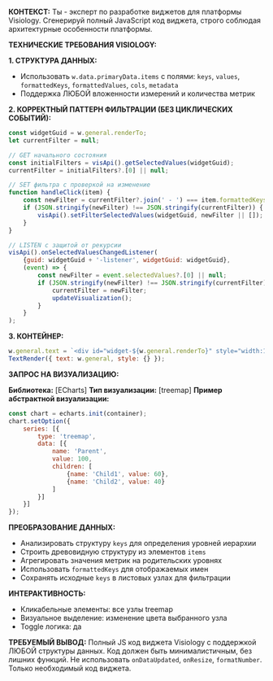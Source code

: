 **КОНТЕКСТ:** Ты - эксперт по разработке виджетов для платформы Visiology. Сгенерируй полный JavaScript код виджета, строго соблюдая архитектурные особенности платформы.

**ТЕХНИЧЕСКИЕ ТРЕБОВАНИЯ VISIOLOGY:**

**1. СТРУКТУРА ДАННЫХ:**
- Использовать `w.data.primaryData.items` с полями: `keys`, `values`, `formattedKeys`, `formattedValues`, `cols`, `metadata`
- Поддержка ЛЮБОЙ вложенности измерений и количества метрик

**2. КОРРЕКТНЫЙ ПАТТЕРН ФИЛЬТРАЦИИ (БЕЗ ЦИКЛИЧЕСКИХ СОБЫТИЙ):**
```javascript
const widgetGuid = w.general.renderTo;
let currentFilter = null;

// GET начального состояния
const initialFilters = visApi().getSelectedValues(widgetGuid);
currentFilter = initialFilters?.[0] || null;

// SET фильтра с проверкой на изменение
function handleClick(item) {
    const newFilter = currentFilter?.join(' - ') === item.formattedKeys.join(' - ') ? null : [item.keys];
    if (JSON.stringify(newFilter) !== JSON.stringify(currentFilter)) {
        visApi().setFilterSelectedValues(widgetGuid, newFilter || []);
    }
}

// LISTEN с защитой от рекурсии
visApi().onSelectedValuesChangedListener(
    {guid: widgetGuid + '-listener', widgetGuid: widgetGuid},
    (event) => {
        const newFilter = event.selectedValues?.[0] || null;
        if (JSON.stringify(newFilter) !== JSON.stringify(currentFilter)) {
            currentFilter = newFilter;
            updateVisualization();
        }
    }
);
```

**3. КОНТЕЙНЕР:**
```javascript
w.general.text = `<div id="widget-${w.general.renderTo}" style="width:100%; height:100%;"></div>`;
TextRender({ text: w.general, style: {} });
```

**ЗАПРОС НА ВИЗУАЛИЗАЦИЮ:**

**Библиотека:** [ECharts]
**Тип визуализации:** [treemap]
**Пример абстрактной визуализации:**
```javascript
const chart = echarts.init(container);
chart.setOption({
    series: [{
        type: 'treemap',
        data: [{
            name: 'Parent',
            value: 100,
            children: [
                {name: 'Child1', value: 60},
                {name: 'Child2', value: 40}
            ]
        }]
    }]
});
```

**ПРЕОБРАЗОВАНИЕ ДАННЫХ:**
- Анализировать структуру `keys` для определения уровней иерархии
- Строить древовидную структуру из элементов `items`
- Агрегировать значения метрик на родительских уровнях
- Использовать `formattedKeys` для отображаемых имен
- Сохранять исходные `keys` в листовых узлах для фильтрации

**ИНТЕРАКТИВНОСТЬ:**
- Кликабельные элементы: все узлы treemap
- Визуальное выделение: изменение цвета выбранного узла
- Toggle логика: да

**ТРЕБУЕМЫЙ ВЫВОД:**
Полный JS код виджета Visiology с поддержкой ЛЮБОЙ структуры данных. Код должен быть минималистичным, без лишних функций. Не использовать `onDataUpdated`, `onResize`, `formatNumber`. Только необходимый код виджета.